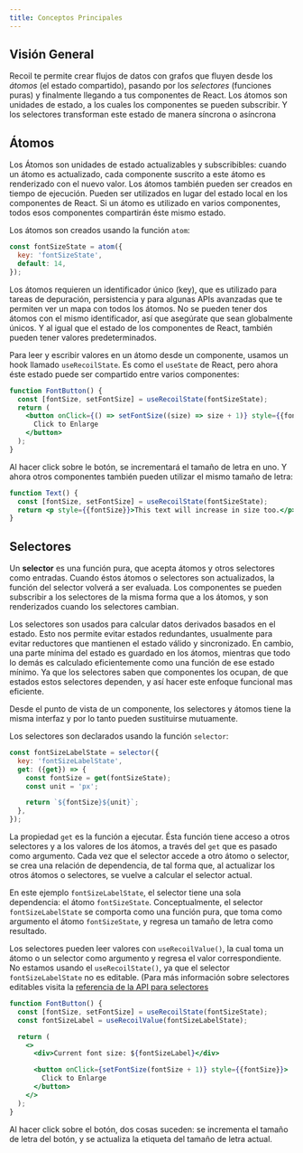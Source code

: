 ```yaml
---
title: Conceptos Principales
---
```


## Visión General

Recoil te permite crear flujos de datos con grafos que fluyen desde los _átomos_ (el estado compartido), pasando por los _selectores_ (funciones puras) y finalmente llegando a tus componentes de React. Los átomos son unidades de estado, a los cuales los componentes se pueden subscribir. Y los selectores transforman este estado de manera síncrona o asíncrona

## Átomos

Los Átomos son unidades de estado actualizables y subscribibles: cuando un átomo es actualizado, cada componente suscrito a este átomo es renderizado con el nuevo valor. Los átomos también pueden ser creados en tiempo de ejecución. Pueden ser utilizados en lugar del estado local en los componentes de React. Si un átomo es utilizado en varios componentes, todos esos componentes compartirán éste mismo estado.

Los átomos son creados usando la función `atom`:

```javascript
const fontSizeState = atom({
  key: 'fontSizeState',
  default: 14,
});
```

Los átomos requieren un identificador único (key), que es utilizado para tareas de depuración, persistencia y para algunas APIs avanzadas que te permiten ver un mapa con todos los átomos. No se pueden tener dos átomos con el mismo identificador, así que asegúrate que sean globalmente únicos. Y al igual que el estado de los componentes de React, también pueden tener valores predeterminados.

Para leer y escribir valores en un átomo desde un componente, usamos un hook llamado `useRecoilState`. Es como el `useState` de React, pero ahora éste estado puede ser compartido entre varios componentes:

```jsx
function FontButton() {
  const [fontSize, setFontSize] = useRecoilState(fontSizeState);
  return (
    <button onClick={() => setFontSize((size) => size + 1)} style={{fontSize}}>
      Click to Enlarge
    </button>
  );
}
```

Al hacer click sobre le botón, se incrementará el tamaño de letra en uno. Y ahora otros componentes también pueden utilizar el mismo tamaño de letra:

```jsx
function Text() {
  const [fontSize, setFontSize] = useRecoilState(fontSizeState);
  return <p style={{fontSize}}>This text will increase in size too.</p>;
}
```

## Selectores

Un **selector** es una función pura, que acepta átomos y otros selectores como entradas. Cuando éstos átomos o selectores son actualizados, la función del selector volverá a ser evaluada. Los componentes se pueden subscribir a los selectores de la misma forma que a los átomos, y son renderizados cuando los selectores cambian.

Los selectores son usados para calcular datos derivados basados en el estado. Esto nos permite evitar estados redundantes, usualmente para evitar reductores que mantienen el estado válido y sincronizado. En cambio, una parte mínima del estado es guardado en los átomos, mientras que todo lo demás es calculado eficientemente como una función de ese estado mínimo. Ya que los selectores saben que componentes los ocupan, de que estados estos selectores dependen, y así hacer este enfoque funcional mas eficiente.

Desde el punto de vista de un componente, los selectores y átomos tiene la misma interfaz y por lo tanto pueden sustituirse mutuamente.

Los selectores son declarados usando la función `selector`:

```javascript
const fontSizeLabelState = selector({
  key: 'fontSizeLabelState',
  get: ({get}) => {
    const fontSize = get(fontSizeState);
    const unit = 'px';

    return `${fontSize}${unit}`;
  },
});
```

La propiedad `get` es la función a ejecutar. Ésta función tiene acceso a otros selectores y a los valores de los átomos, a través del `get` que es pasado como argumento. Cada vez que el selector accede a otro átomo o selector, se crea una relación de dependencia, de tal forma que, al actualizar los otros átomos o selectores, se vuelve a calcular el selector actual.

En este ejemplo `fontSizeLabelState`, el selector tiene una sola dependencia: el átomo `fontSizeState`. Conceptualmente, el selector `fontSizeLabelState` se comporta como una función pura, que toma como argumento el átomo `fontSizeState`, y regresa un tamaño de letra como resultado.

Los selectores pueden leer valores con `useRecoilValue()`, la cual toma un átomo o un selector como argumento y regresa el valor correspondiente. No estamos usando el `useRecoilState()`, ya que el selector `fontSizeLabelState` no es editable. (Para más información sobre selectores editables visita la [referencia de la API para selectores](/docs/api-reference/core/selector)


```jsx
function FontButton() {
  const [fontSize, setFontSize] = useRecoilState(fontSizeState);
  const fontSizeLabel = useRecoilValue(fontSizeLabelState);

  return (
    <>
      <div>Current font size: ${fontSizeLabel}</div>

      <button onClick={setFontSize(fontSize + 1)} style={{fontSize}}>
        Click to Enlarge
      </button>
    </>
  );
}
```

Al hacer click sobre el botón, dos cosas suceden: se incrementa el tamaño de letra del botón, y se actualiza la etiqueta del tamaño de letra actual.


